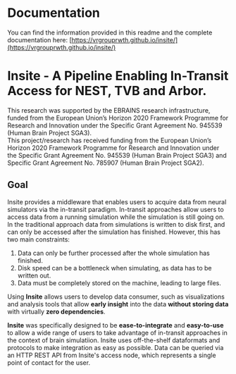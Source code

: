# Documentation
You can find the information provided in this readme and the complete documentation here: [https://vrgrouprwth.github.io/insite/](https://vrgrouprwth.github.io/insite/)

# Insite - A Pipeline Enabling In-Transit Access for NEST, TVB and Arbor.
This  research  was  supported  by  the  EBRAINS  research  infrastructure,  funded  from  the  European  Union’s Horizon 2020 Framework Programme 
for Research and Innovation under the Specific Grant Agreement No. 945539 (Human Brain Project SGA3).</br>
This project/research has received funding from the European Union’s Horizon 2020 Framework Programme for Research and Innovation under the
Specific Grant Agreement No. 945539 (Human Brain Project SGA3) and Specific Grant Agreement No. 785907 (Human Brain Project SGA2).

## Goal 
Insite provides a middleware that enables users to acquire data from neural simulators via the in-transit paradigm.
In-transit approaches allow users to access data from a running simulation while the simulation is still going on.
In the traditional approach data from simulations is written to disk first, and can only be accessed after the simulation has finished.
However, this has two main constraints:
  1. Data can only be further processed after the whole simulation has finished.
  2. Disk speed can be a bottleneck when simulating, as data has to be written out.
  3. Data must be completely stored on the machine, leading to large files.

Using **Insite** allows users to develop data consumer, such as visualizations and analysis tools that allow **early insight** into the data **without storing data** with virtually **zero dependencies**.

**Insite** was specifically designed to be **ease-to-integrate** and **easy-to-use** to allow a wide range of users to take advantage of in-transit approaches in the context of brain simulatiion.
Insite uses off-the-shelf dataformats and protocols to make integration as easy as possible.
Data can be queried via an HTTP REST API from Insite's access node, which represents a single point of contact for the user.
